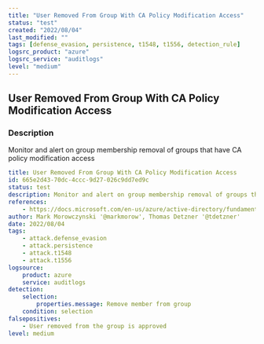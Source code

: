 ```yaml
---
title: "User Removed From Group With CA Policy Modification Access"
status: "test"
created: "2022/08/04"
last_modified: ""
tags: [defense_evasion, persistence, t1548, t1556, detection_rule]
logsrc_product: "azure"
logsrc_service: "auditlogs"
level: "medium"
---
```


## User Removed From Group With CA Policy Modification Access

### Description

Monitor and alert on group membership removal of groups that have CA policy modification access

```yml
title: User Removed From Group With CA Policy Modification Access
id: 665e2d43-70dc-4ccc-9d27-026c9dd7ed9c
status: test
description: Monitor and alert on group membership removal of groups that have CA policy modification access
references:
    - https://docs.microsoft.com/en-us/azure/active-directory/fundamentals/security-operations-infrastructure#conditional-access
author: Mark Morowczynski '@markmorow', Thomas Detzner '@tdetzner'
date: 2022/08/04
tags:
    - attack.defense_evasion
    - attack.persistence
    - attack.t1548
    - attack.t1556
logsource:
    product: azure
    service: auditlogs
detection:
    selection:
        properties.message: Remove member from group
    condition: selection
falsepositives:
    - User removed from the group is approved
level: medium

```

